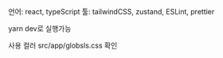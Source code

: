 언어: react, typeScript
툴: tailwindCSS, zustand, ESLint, prettier

yarn dev로 실행가능

사용 컬러 src/app/globsls.css 확인